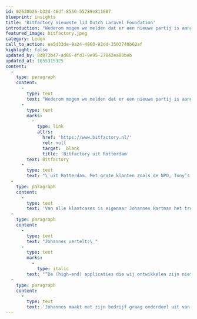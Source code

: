 ```yaml
---
id: 02630b26-b32d-46df-8550-55789e811607
blueprint: insights
title: 'Bitfactory nieuwste lid Dutch Laravel Foundation'
introduction: "Wederom mogen we melden dat er een nieuwe partij is aangesloten bij de Dutch Laravel Foundation. Dit keer is het\_Bitfactory\_uit Rotterdam. Met grote klanten zoals de NPO, Tony’s Chocolonely, de Dierenbescherming en de gemeente Rotterdam hebben ze een prachtig portfolio opgebouwd."
featured_image: bitfactory.jpeg
category: Leden
call_to_action: ee5d33de-9a24-4860-92dd-3503740b62af
highlight: false
updated_by: 8d873b47-ad86-4fd3-9e95-27842ea80beb
updated_at: 1655315325
content:
  -
    type: paragraph
    content:
      -
        type: text
        text: "Wederom mogen we melden dat er een nieuwe partij is aangesloten bij de Dutch Laravel Foundation. Dit keer is het\_"
      -
        type: text
        marks:
          -
            type: link
            attrs:
              href: 'https://www.bitfactory.nl/'
              rel: null
              target: _blank
              title: 'Bitfactory uit Rotterdam'
        text: Bitfactory
      -
        type: text
        text: "\_uit Rotterdam. Met grote klanten zoals de NPO, Tony’s Chocolonely, de Dierenbescherming en de gemeente Rotterdam hebben ze een prachtig portfolio opgebouwd."
  -
    type: paragraph
    content:
      -
        type: text
        text: 'Van alle klantcases is eigenaar Johannes Hartman het trotst op zijn project voor Tony’s Chocolonely. Het door Bitfactory gebouwde Choco Platform is een wereldwijd multisite-platform met sites, shops en een wikkel-creator voor het bestellen van gepersonaliseerde choco repen. Het Choco Platform heeft Bitfactory dankzij het Laravel Framework in 3 maanden gerealiseerd.'
  -
    type: paragraph
    content:
      -
        type: text
        text: "Johannes vertelt:\_"
      -
        type: text
        marks:
          -
            type: italic
        text: "“De (high-end) applicaties die wij ontwikkelen zijn niet zelden onderdeel van bedrijf kritische processen. Wij zien Laravel als een serieus\_framework en brengen dat ook zo over aan onze klanten. Wij willen graag bijdragen aan de doelstellingen van de foundation en Laravel in\_brede zin. Wij werken met dedicated klant teams in nauwe samenwerking met onze klanten. Daarbij focussen wij ons op continu toevoegen van waarde in korte sprints. Wij hebben deze teams zo ingericht zodat ze over drie assen de klant bedienen: sprinten, innoveren en service. Wat die laatste betreft: wij hebben een scherpe focus op het leveren van super-service. Onze servicemanagers zijn onderdeel van het team, staan 24x7 klaar en schakelen bliksemsnel met onze klanten.”"
  -
    type: paragraph
    content:
      -
        type: text
        text: 'Johannes maakt met zijn bedrijf graag onderdeel uit van de actieve Laravel community waarin veel out-of-the box oplossingen worden aangeboden, zodat het wiel niet iedere keer opnieuw uitgevonden hoeft te worden. Vanuit de DLF zijn we blij met de deelname van Bitfactory aan onze foundation en we heten het team van harte welkom!'
---
```

